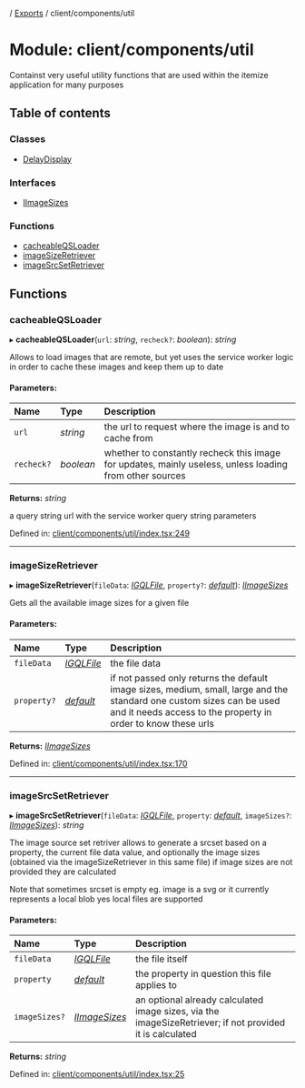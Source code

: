 [](../README.md) / [Exports](../modules.md) / client/components/util

# Module: client/components/util

Containst very useful utility functions that are used within
the itemize application for many purposes

## Table of contents

### Classes

- [DelayDisplay](../classes/client_components_util.delaydisplay.md)

### Interfaces

- [IImageSizes](../interfaces/client_components_util.iimagesizes.md)

### Functions

- [cacheableQSLoader](client_components_util.md#cacheableqsloader)
- [imageSizeRetriever](client_components_util.md#imagesizeretriever)
- [imageSrcSetRetriever](client_components_util.md#imagesrcsetretriever)

## Functions

### cacheableQSLoader

▸ **cacheableQSLoader**(`url`: *string*, `recheck?`: *boolean*): *string*

Allows to load images that are remote, but yet uses the service worker logic in order to cache these
images and keep them up to date

#### Parameters:

Name | Type | Description |
:------ | :------ | :------ |
`url` | *string* | the url to request where the image is and to cache from   |
`recheck?` | *boolean* | whether to constantly recheck this image for updates, mainly useless, unless loading from other sources   |

**Returns:** *string*

a query string url with the service worker query string parameters

Defined in: [client/components/util/index.tsx:249](https://github.com/onzag/itemize/blob/0569bdf2/client/components/util/index.tsx#L249)

___

### imageSizeRetriever

▸ **imageSizeRetriever**(`fileData`: [*IGQLFile*](../interfaces/gql_querier.igqlfile.md), `property?`: [*default*](../classes/base_root_module_itemdefinition_propertydefinition.default.md)): [*IImageSizes*](../interfaces/client_components_util.iimagesizes.md)

Gets all the available image sizes for a given file

#### Parameters:

Name | Type | Description |
:------ | :------ | :------ |
`fileData` | [*IGQLFile*](../interfaces/gql_querier.igqlfile.md) | the file data   |
`property?` | [*default*](../classes/base_root_module_itemdefinition_propertydefinition.default.md) | if not passed only returns the default image sizes, medium, small, large and the standard one custom sizes can be used and it needs access to the property in order to know these urls    |

**Returns:** [*IImageSizes*](../interfaces/client_components_util.iimagesizes.md)

Defined in: [client/components/util/index.tsx:170](https://github.com/onzag/itemize/blob/0569bdf2/client/components/util/index.tsx#L170)

___

### imageSrcSetRetriever

▸ **imageSrcSetRetriever**(`fileData`: [*IGQLFile*](../interfaces/gql_querier.igqlfile.md), `property`: [*default*](../classes/base_root_module_itemdefinition_propertydefinition.default.md), `imageSizes?`: [*IImageSizes*](../interfaces/client_components_util.iimagesizes.md)): *string*

The image source set retriver allows to generate a srcset based on a property, the current file
data value, and optionally the image sizes (obtained via the imageSizeRetriever in this same file)
if image sizes are not provided they are calculated

Note that sometimes srcset is empty eg. image is a svg or it currently represents a local blob yes
local files are supported

#### Parameters:

Name | Type | Description |
:------ | :------ | :------ |
`fileData` | [*IGQLFile*](../interfaces/gql_querier.igqlfile.md) | the file itself   |
`property` | [*default*](../classes/base_root_module_itemdefinition_propertydefinition.default.md) | the property in question this file applies to   |
`imageSizes?` | [*IImageSizes*](../interfaces/client_components_util.iimagesizes.md) | an optional already calculated image sizes, via the imageSizeRetriever; if not provided it is calculated    |

**Returns:** *string*

Defined in: [client/components/util/index.tsx:25](https://github.com/onzag/itemize/blob/0569bdf2/client/components/util/index.tsx#L25)
